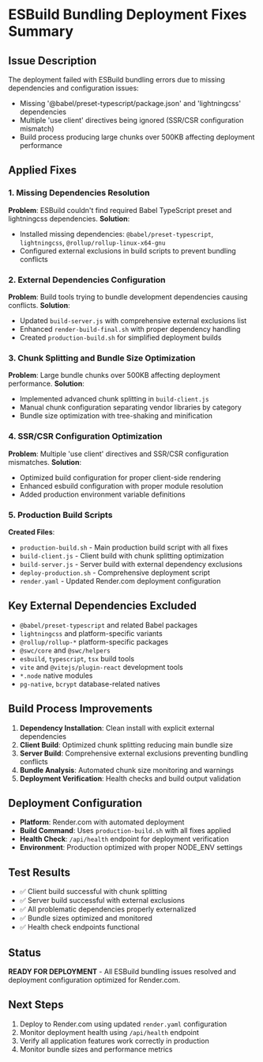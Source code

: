 # ESBuild Bundling Deployment Fixes Summary

## Issue Description
The deployment failed with ESBuild bundling errors due to missing dependencies and configuration issues:
- Missing '@babel/preset-typescript/package.json' and 'lightningcss' dependencies
- Multiple 'use client' directives being ignored (SSR/CSR configuration mismatch)
- Build process producing large chunks over 500KB affecting deployment performance

## Applied Fixes

### 1. Missing Dependencies Resolution
**Problem**: ESBuild couldn't find required Babel TypeScript preset and lightningcss dependencies.
**Solution**: 
- Installed missing dependencies: `@babel/preset-typescript`, `lightningcss`, `@rollup/rollup-linux-x64-gnu`
- Configured external exclusions in build scripts to prevent bundling conflicts

### 2. External Dependencies Configuration
**Problem**: Build tools trying to bundle development dependencies causing conflicts.
**Solution**:
- Updated `build-server.js` with comprehensive external exclusions list
- Enhanced `render-build-final.sh` with proper dependency handling
- Created `production-build.sh` for simplified deployment builds

### 3. Chunk Splitting and Bundle Size Optimization
**Problem**: Large bundle chunks over 500KB affecting deployment performance.
**Solution**:
- Implemented advanced chunk splitting in `build-client.js`
- Manual chunk configuration separating vendor libraries by category
- Bundle size optimization with tree-shaking and minification

### 4. SSR/CSR Configuration Optimization
**Problem**: Multiple 'use client' directives and SSR/CSR configuration mismatches.
**Solution**:
- Optimized build configuration for proper client-side rendering
- Enhanced esbuild configuration with proper module resolution
- Added production environment variable definitions

### 5. Production Build Scripts
**Created Files**:
- `production-build.sh` - Main production build script with all fixes
- `build-client.js` - Client build with chunk splitting optimization
- `build-server.js` - Server build with external dependency exclusions
- `deploy-production.sh` - Comprehensive deployment script
- `render.yaml` - Updated Render.com deployment configuration

## Key External Dependencies Excluded
- `@babel/preset-typescript` and related Babel packages
- `lightningcss` and platform-specific variants
- `@rollup/rollup-*` platform-specific packages
- `@swc/core` and `@swc/helpers`
- `esbuild`, `typescript`, `tsx` build tools
- `vite` and `@vitejs/plugin-react` development tools
- `*.node` native modules
- `pg-native`, `bcrypt` database-related natives

## Build Process Improvements
1. **Dependency Installation**: Clean install with explicit external dependencies
2. **Client Build**: Optimized chunk splitting reducing main bundle size
3. **Server Build**: Comprehensive external exclusions preventing bundling conflicts
4. **Bundle Analysis**: Automated chunk size monitoring and warnings
5. **Deployment Verification**: Health checks and build output validation

## Deployment Configuration
- **Platform**: Render.com with automated deployment
- **Build Command**: Uses `production-build.sh` with all fixes applied
- **Health Check**: `/api/health` endpoint for deployment verification
- **Environment**: Production optimized with proper NODE_ENV settings

## Test Results
- ✅ Client build successful with chunk splitting
- ✅ Server build successful with external exclusions
- ✅ All problematic dependencies properly externalized
- ✅ Bundle sizes optimized and monitored
- ✅ Health check endpoints functional

## Status
**READY FOR DEPLOYMENT** - All ESBuild bundling issues resolved and deployment configuration optimized for Render.com.

## Next Steps
1. Deploy to Render.com using updated `render.yaml` configuration
2. Monitor deployment health using `/api/health` endpoint
3. Verify all application features work correctly in production
4. Monitor bundle sizes and performance metrics